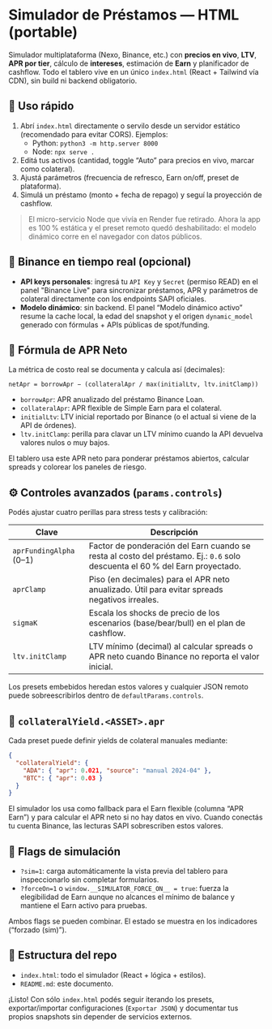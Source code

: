 # Simulador de Préstamos — HTML (portable)

Simulador multiplataforma (Nexo, Binance, etc.) con **precios en vivo**, **LTV**, **APR por tier**, cálculo de **intereses**, estimación de **Earn** y planificador de cashflow. Todo el tablero vive en un único `index.html` (React + Tailwind vía CDN), sin build ni backend obligatorio.

## 🚀 Uso rápido
1. Abrí `index.html` directamente o servilo desde un servidor estático (recomendado para evitar CORS). Ejemplos:
   - Python: `python3 -m http.server 8000`
   - Node: `npx serve .`
2. Editá tus activos (cantidad, toggle “Auto” para precios en vivo, marcar como colateral).
3. Ajustá parámetros (frecuencia de refresco, Earn on/off, preset de plataforma).
4. Simulá un préstamo (monto + fecha de repago) y seguí la proyección de cashflow.

> El micro-servicio Node que vivía en Render fue retirado. Ahora la app es 100 % estática y el preset remoto quedó deshabilitado: el modelo dinámico corre en el navegador con datos públicos.

## 🔄 Binance en tiempo real (opcional)
- **API keys personales**: ingresá tu `API Key` y `Secret` (permiso READ) en el panel "Binance Live" para sincronizar préstamos, APR y parámetros de colateral directamente con los endpoints SAPI oficiales.
- **Modelo dinámico**: sin backend. El panel “Modelo dinámico activo” resume la cache local, la edad del snapshot y el origen `dynamic_model` generado con fórmulas + APIs públicas de spot/funding.

## 📐 Fórmula de APR Neto
La métrica de costo real se documenta y calcula así (decimales):

```
netApr = borrowApr − (collateralApr / max(initialLtv, ltv.initClamp))
```

- `borrowApr`: APR anualizado del préstamo Binance Loan.
- `collateralApr`: APR flexible de Simple Earn para el colateral.
- `initialLtv`: LTV inicial reportado por Binance (o el actual si viene de la API de órdenes).
- `ltv.initClamp`: perilla para clavar un LTV mínimo cuando la API devuelva valores nulos o muy bajos.

El tablero usa este APR neto para ponderar préstamos abiertos, calcular spreads y colorear los paneles de riesgo.

## ⚙️ Controles avanzados (`params.controls`)
Podés ajustar cuatro perillas para stress tests y calibración:

| Clave | Descripción |
| --- | --- |
| `aprFundingAlpha` (0–1) | Factor de ponderación del Earn cuando se resta al costo del préstamo. Ej.: `0.6` solo descuenta el 60 % del Earn proyectado. |
| `aprClamp` | Piso (en decimales) para el APR neto anualizado. Útil para evitar spreads negativos irreales. |
| `sigmaK` | Escala los shocks de precio de los escenarios (base/bear/bull) en el plan de cashflow. |
| `ltv.initClamp` | LTV mínimo (decimal) al calcular spreads o APR neto cuando Binance no reporta el valor inicial. |

Los presets embebidos heredan estos valores y cualquier JSON remoto puede sobreescribirlos dentro de `defaultParams.controls`.

## 🧾 `collateralYield.<ASSET>.apr`
Cada preset puede definir yields de colateral manuales mediante:

```json
{
  "collateralYield": {
    "ADA": { "apr": 0.021, "source": "manual 2024-04" },
    "BTC": { "apr": 0.03 }
  }
}
```

El simulador los usa como fallback para el Earn flexible (columna “APR Earn”) y para calcular el APR neto si no hay datos en vivo. Cuando conectás tu cuenta Binance, las lecturas SAPI sobrescriben estos valores.

## 🏁 Flags de simulación
- `?sim=1`: carga automáticamente la vista previa del tablero para inspeccionarlo sin completar formularios.
- `?forceOn=1` o `window.__SIMULATOR_FORCE_ON__ = true`: fuerza la elegibilidad de Earn aunque no alcances el mínimo de balance y mantiene el Earn activo para pruebas.

Ambos flags se pueden combinar. El estado se muestra en los indicadores (“forzado (sim)”).

## 📂 Estructura del repo
- `index.html`: todo el simulador (React + lógica + estilos).
- `README.md`: este documento.

¡Listo! Con sólo `index.html` podés seguir iterando los presets, exportar/importar configuraciones (`Exportar JSON`) y documentar tus propios snapshots sin depender de servicios externos.
